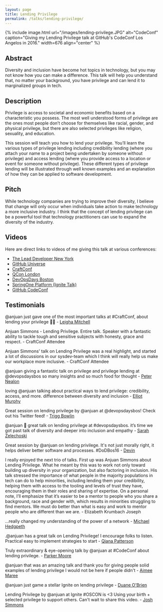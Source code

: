 ```yaml
---
layout: page
title: Lending Privilege
permalink: /talks/lending-privilege/
---
```


{% include image.html url="/images/lending-privilege.JPG" alt="CodeConf" caption="Giving my Lending Privilege talk at GitHub's CodeConf Los Angelos in 2016." width=676 align="center" %}

## Abstract

Diversity and inclusion have become hot topics in technology, but you may not know how you can make a difference. This talk will help you understand that, no matter your background, you have privilege and can lend it to marginalized groups in tech.

## Description

Privilege is access to societal and economic benefits based on a characteristic you possess. The most well understood forms of privilege are the ones most people don’t choose for themselves like racial, gender, and physical privilege, but there are also selected privileges like religion, sexuality, and education.

This session will teach you how to lend your privilege. You’ll learn the various types of privilege lending including credibility lending (where you attach your name to a project being undertaken by someone without privilege) and access lending (where you provide access to a location or event for someone without privilege). These different types of privilege lending will be illustrated through well known examples and an explanation of how they can be applied to software development.

## Pitch

While technology companies are trying to improve their diversity, I believe that change will only occur when individuals take action to make technology a more inclusive industry. I think that the concept of lending privilege can be a powerful tool that technology practitioners can use to expand the diversity of the industry.

## Videos

Here are direct links to videos of me giving this talk at various conferences:

* [The Lead Developer New York](https://www.youtube.com/watch?v=1K8Gz7fMevo)
* [GitHub Universe](https://www.youtube.com/watch?v=lOZdAt-hseA&feature=youtu.be)
* [CraftConf](https://www.ustream.tv/recorded/102838989)
* [QCon London](https://www.infoq.com/presentations/diversity-inclusion-technology)
* [DevOpsDays Boston](https://www.youtube.com/watch?v=X-Bvl5wkBdg&feature=youtu.be)
* [SpringOne Platform (Ignite Talk)](https://www.youtube.com/watch?v=oUWw6h-mi0o)
* [GitHub CodeConf](https://www.youtube.com/watch?v=C4hVDBBJ6wI)

## Testimonials

@anjuan just gave one of the most important talks at #CraftConf, about lending your privilege 👏🏻 - [Leigha Mitchell](https://twitter.com/LeighaNotLeia)

Anjuan Simmons - Lending Privilege. Entire talk. Speaker with a fantastic ability to tackle tough and sensitive subjects with honesty, grace and respect. - CraftConf Attendee

Anjuan Simmons' talk on Lending Privilege was a real highlight, and started a lot of discussions in our sysdev-team which I think will really help us make our workplace more inclusive. - CraftConf Attendee

@anjuan giving a fantastic talk on privilege and privilege lending at @devopsdaysbos so many insights and so much food for thought - [Peter Nealon](https://twitter.com/peternealon)

loving @anjuan talking about practical ways to lend privilege: credibility, access, and more. difference between diversity and inclusion - [Elliot Murphy](https://twitter.com/sstatik)

Great session on lending privilege by @anjuan at @devopsdaysbos! Check out his Twitter feed! - [Trigg Bowlin](https://twitter.com/txtrigg)

@anjuan 👏 great talk on lending privilege at #devopsdaysbos. it’s time we got past talk of diversity and deeper into inclusion and empathy - [Sarah Zelechoski](https://twitter.com/szelechoski)

Great session by @anjuan on lending privilege. It's not just morally right, it helps deliver better software and processes. #DoDBos16 - [Devin](https://twitter.com/devbost)

I really enjoyed the next trio of talks. First up was Anjuan Simmons about Lending Privilege. What he meant by this was to work not only toward building up diversity in your organization, but also factoring in inclusion. His talk stressed the importance of what people in the majority populations in tech can do to help minorities, including lending them your credibility, helping them with access to the tooling and levels of trust they have, encouraging them in their roles and sharing of expertise. On a personal note, I’ll emphasize that it’s easier to be a mentor to people who you share a background, race and gender with, which results in minorities struggling to find mentors. We must do better than what is easy and work to mentor people who are different than we are. - Elizabeth Krumbach Joseph

...really changed my understanding of the power of a network - [Michael Hedgpeth](https://twitter.com/michaelhedgpeth)

.@anjuan has a great talk on Lending Privilege! I encourage folks to listen. Practical easy to implement strategies to start - [Qiana Patterson](https://twitter.com/Q_i_a_n_a)

Truly extraordinary & eye-opening talk by @anjuan at #CodeConf about lending privilege. - [Parker Moore](https://twitter.com/parkr)

@anjuan that was an amazing talk and thank you for giving people solid examples of lending privilege I would not be here if people didn't - [Aimee Maree](https://twitter.com/aimee_maree)

@anjuan just game a stellar Ignite on lending privilege - [Duane O'Brien](https://twitter.com/DuaneOBrien)

Lending Privilege by @anjuan at Ignite #OSCON is <3 Using your birth + selected privilege to support others. Can't wait to share this video. - [Josh Simmons](https://twitter.com/joshsimmons)

